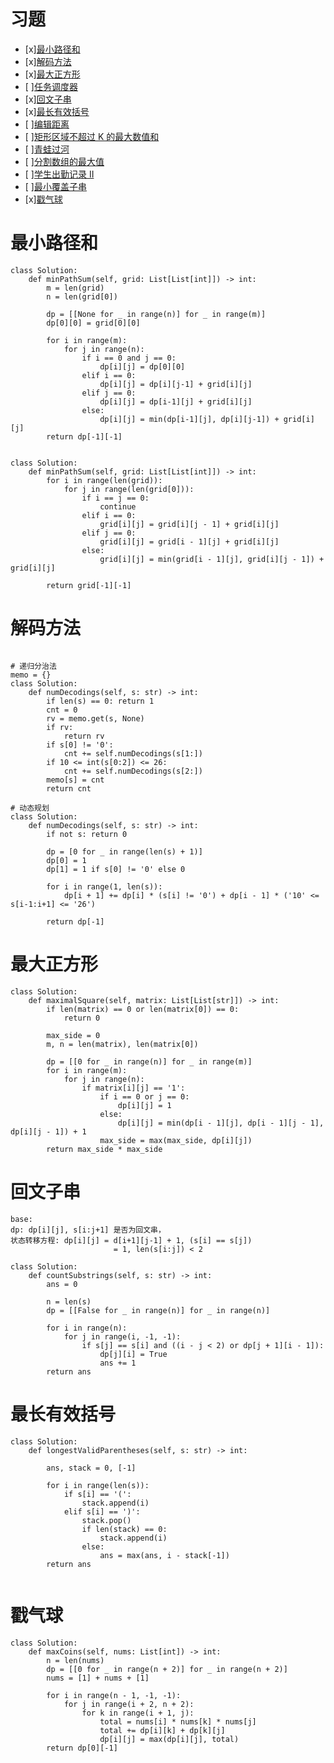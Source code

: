 # 习题

- [x][最小路径和](https://leetcode-cn.com/problems/minimum-path-sum/)
- [x][解码方法](https://leetcode-cn.com/problems/decode-ways)
- [x][最大正方形](https://leetcode-cn.com/problems/maximal-square/)
- [ ][任务调度器](https://leetcode-cn.com/problems/task-scheduler/)
- [x][回文子串](https://leetcode-cn.com/problems/palindromic-substrings/)
- [x][最长有效括号](https://leetcode-cn.com/problems/longest-valid-parentheses/)
- [ ][编辑距离](https://leetcode-cn.com/problems/edit-distance/)
- [ ][矩形区域不超过 K 的最大数值和](https://leetcode-cn.com/problems/max-sum-of-rectangle-no-larger-than-k/)
- [ ][青蛙过河](https://leetcode-cn.com/problems/frog-jump/)
- [ ][分割数组的最大值](https://leetcode-cn.com/problems/split-array-largest-sum)
- [ ][学生出勤记录 II ](https://leetcode-cn.com/problems/student-attendance-record-ii/)
- [ ][最小覆盖子串](https://leetcode-cn.com/problems/minimum-window-substring/)
- [x][戳气球](https://leetcode-cn.com/problems/burst-balloons/)



# 最小路径和

```python3
class Solution:
    def minPathSum(self, grid: List[List[int]]) -> int:
        m = len(grid)
        n = len(grid[0])

        dp = [[None for _ in range(n)] for _ in range(m)]
        dp[0][0] = grid[0][0]

        for i in range(m):
            for j in range(n):
                if i == 0 and j == 0:
                    dp[i][j] = dp[0][0]
                elif i == 0:
                    dp[i][j] = dp[i][j-1] + grid[i][j]
                elif j == 0:
                    dp[i][j] = dp[i-1][j] + grid[i][j]
                else:
                    dp[i][j] = min(dp[i-1][j], dp[i][j-1]) + grid[i][j]
        return dp[-1][-1]


class Solution:
    def minPathSum(self, grid: List[List[int]]) -> int:
        for i in range(len(grid)):
            for j in range(len(grid[0])):
                if i == j == 0:
                    continue
                elif i == 0:
                    grid[i][j] = grid[i][j - 1] + grid[i][j]
                elif j == 0:
                    grid[i][j] = grid[i - 1][j] + grid[i][j]
                else:
                    grid[i][j] = min(grid[i - 1][j], grid[i][j - 1]) + grid[i][j]

        return grid[-1][-1]
```


# 解码方法

```python3

# 递归分治法
memo = {}
class Solution:
    def numDecodings(self, s: str) -> int:
        if len(s) == 0: return 1
        cnt = 0
        rv = memo.get(s, None)
        if rv:
            return rv
        if s[0] != '0':
            cnt += self.numDecodings(s[1:])
        if 10 <= int(s[0:2]) <= 26:
            cnt += self.numDecodings(s[2:])
        memo[s] = cnt
        return cnt

# 动态规划
class Solution:
    def numDecodings(self, s: str) -> int:
        if not s: return 0

        dp = [0 for _ in range(len(s) + 1)]
        dp[0] = 1
        dp[1] = 1 if s[0] != '0' else 0

        for i in range(1, len(s)):
            dp[i + 1] += dp[i] * (s[i] != '0') + dp[i - 1] * ('10' <= s[i-1:i+1] <= '26')

        return dp[-1]
```


# 最大正方形

```python3
class Solution:
    def maximalSquare(self, matrix: List[List[str]]) -> int:
        if len(matrix) == 0 or len(matrix[0]) == 0:
            return 0

        max_side = 0
        m, n = len(matrix), len(matrix[0])

        dp = [[0 for _ in range(n)] for _ in range(m)]
        for i in range(m):
            for j in range(n):
                if matrix[i][j] == '1':
                    if i == 0 or j == 0:
                        dp[i][j] = 1
                    else:
                        dp[i][j] = min(dp[i - 1][j], dp[i - 1][j - 1], dp[i][j - 1]) + 1
                    max_side = max(max_side, dp[i][j])
        return max_side * max_side
```

# 回文子串

```
base:
dp: dp[i][j], s[i:j+1] 是否为回文串，
状态转移方程: dp[i][j] = d[i+1][j-1] + 1, (s[i] == s[j])
                       = 1, len(s[i:j]) < 2
```

```python3
class Solution:
    def countSubstrings(self, s: str) -> int:
        ans = 0

        n = len(s)
        dp = [[False for _ in range(n)] for _ in range(n)]

        for i in range(n):
            for j in range(i, -1, -1):
                if s[j] == s[i] and ((i - j < 2) or dp[j + 1][i - 1]):
                    dp[j][i] = True
                    ans += 1
        return ans
```


# 最长有效括号

```python3
class Solution:
    def longestValidParentheses(self, s: str) -> int:

        ans, stack = 0, [-1]

        for i in range(len(s)):
            if s[i] == '(':
                stack.append(i)
            elif s[i] == ')':
                stack.pop()
                if len(stack) == 0:
                    stack.append(i)
                else:
                    ans = max(ans, i - stack[-1])
        return ans


```

# 戳气球

```python3
class Solution:
    def maxCoins(self, nums: List[int]) -> int:
        n = len(nums)
        dp = [[0 for _ in range(n + 2)] for _ in range(n + 2)]
        nums = [1] + nums + [1]

        for i in range(n - 1, -1, -1):
            for j in range(i + 2, n + 2):
                for k in range(i + 1, j):
                    total = nums[i] * nums[k] * nums[j]
                    total += dp[i][k] + dp[k][j]
                    dp[i][j] = max(dp[i][j], total)
        return dp[0][-1]
```